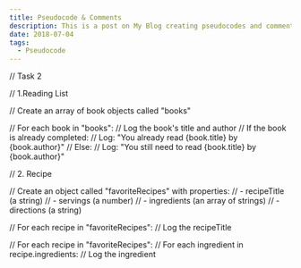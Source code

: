 ```yaml
---
title: Pseudocode & Comments
description: This is a post on My Blog creating pseudocodes and comments for 
date: 2018-07-04
tags:
  - Pseudocode
---
```


<!DOCTYPE html>
<html lang="en">
<head>
  <meta charset="UTF-8">
  <meta name="viewport" content="width=device-width, initial-scale=1.0">
  <title>Code Comments</title>
</head>
<body>

  <script>
    // Task 1

    // Define a function to calculate the percentage of a number
    function percentageCalculator(number, percentage) {
      const result = (percentage / 100) * number; // Calculate the result by multiplying the number with the percentage divided by 100
      return result; // Return the calculated percentage
    }

    // Define the number and percentage values
    const number = 135;
    const percentage = 30;

    // Call the percentageCalculator function with the given number and percentage
    const calculatedPercentage = percentageCalculator(number, percentage);

    // Output the result
    console.log(`${percentage}% of ${number} is ${calculatedPercentage}`);
  </script>
</body>
</html>



// Task 2

// 1.Reading List

// Create an array of book objects called "books"

// For each book in "books":
//     Log the book's title and author
//     If the book is already completed:
//         Log: "You already read {book.title} by {book.author}"
//     Else:
//         Log: "You still need to read {book.title} by {book.author}"

// 2. Recipe

// Create an object called "favoriteRecipes" with properties:
//     - recipeTitle (a string)
//     - servings (a number)
//     - ingredients (an array of strings)
//     - directions (a string)

// For each recipe in "favoriteRecipes":
//     Log the recipeTitle

// For each recipe in "favoriteRecipes":
//     For each ingredient in recipe.ingredients:
//         Log the ingredient
